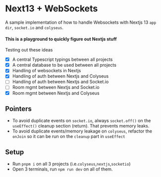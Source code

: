 # Next13 + WebSockets
A sample implementation of how to handle Websockets with Nextjs 13 `app dir`, `socket.io` and `colyseus`.

#### This is a playground to quickly figure out Nextjs stuff

Testing out these ideas
- [x] A central Typescript typings between all projects
- [x] A central database to be used between all projects
- [x] Handling of websockets in Nextjs
- [x] Handling of auth between Nextjs and Colyseus
- [ ] Handling of auth between Nextjs and Socket.io
- [ ] Room mgmt between Nextjs and Socket.io
- [x] Room mgmt between Nextjs and Colyseus

## Pointers
- To avoid duplicate events on `socket.io`, always `socket.off()` on the `useEffect()` cleanup section (return). That prevents memory leaks.
- To avoid duplicate events/memory leakage on `colyseus`, refactor the `onJoin` so it can be run on the `cleanup` part in `useEffect`


## Setup
- Run `pnpm i` on all 3 projects (i.e.`colyseus`,`nextjs`,`socketio`)
- Open 3 terminals, run `npm run dev` on all of them.
